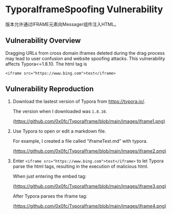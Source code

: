 # TyporaIframeSpoofing Vulnerability

版本允许通过IFRAME元素向Messager组件注入HTML。

## Vulnerability Overview

Dragging URLs from cross domain iframes deleted during the drag process may lead to user confusion and website spoofing attacks. This vulnerability affects Typora<=1.8.10. The html tag is 

````
<iframe src="https://www.bing.com">test</iframe>
````



## Vulnerability Reproduction

1. Download the lastest version of Typora from https://typora.io/.

   The version when I downloaded was `1.8.10`.

   [(https://github.com/0x0fc/TyporaIframe/blob/main/images/iframe1.png)
](https://github.com/0x0fc/TyporaIframe/blob/main/images/iframe1.png)
2. Use Typora to open or edit a markdown file.

   For example, I created a file called “iframeTest.md” with typora.

   [(https://github.com/0x0fc/TyporaIframe/blob/main/images/iframe2.png)](https://github.com/0x0fc/TyporaIframe/blob/main/images/iframe2.png)

3. Enter `<iframe src="https://www.bing.com">test</iframe>` to let Typora parse the html tags, resulting in the execution of malicious html.

   When just entering the embed tag:

   [(https://github.com/0x0fc/TyporaIframe/blob/main/images/iframe3.png)](https://github.com/0x0fc/TyporaIframe/blob/main/images/iframe3.png)

   After Typora parses the iframe tag:

   [(https://github.com/0x0fc/TyporaIframe/blob/main/images/iframe4.png)](https://github.com/0x0fc/TyporaIframe/blob/main/images/iframe4.png)
